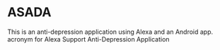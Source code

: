 # ASADA
This is an anti-depression application using Alexa and an Android app.
acronym for Alexa Support Anti-Depression Application
